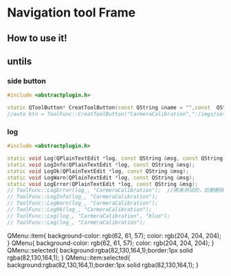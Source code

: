 # Navigation tool Frame


## How to use it!

## untils
### side button
```cpp
#include <abstractplugin.h>

static QToolButton* CreatToolButton(const QString &name = "",const  QString &icon_path = "", int icon_width = 30, int icon_height = 30);
//auto btn = ToolFunc::CreatToolButton("CarmeraCalibration",":/imgs/setup.png",30 ,30);
```
### log
```cpp
#include <abstractplugin.h>

static void Log(QPlainTextEdit *log, const QString &msg, const QString &color = "white");
static void LogInfo(QPlainTextEdit *log, const QString &msg);
static void LogOk(QPlainTextEdit *log, const QString &msg);
static void LogWarn(QPlainTextEdit *log, const QString &msg);
static void LogError(QPlainTextEdit *log, const QString &msg);
// ToolFunc::LogError(log_, "CarmeraCalibration");  //用来测试的，后期删除
// ToolFunc::LogInfo(log_, "CarmeraCalibration");
// ToolFunc::LogWarn(log_, "CarmeraCalibration");
// ToolFunc::LogOk(log_, "CarmeraCalibration");
// ToolFunc::Log(log_, "CarmeraCalibration", "blue");
// ToolFunc::Log(log_, "CarmeraCalibration");
```


QMenu::item{
background-color: rgb(62, 61, 57);
color: rgb(204, 204, 204);
}
QMenu{
background-color: rgb(62, 61, 57);
color: rgb(204, 204, 204);
}
QMenu::selected{
background:rgba(82,130,164,1);border:1px solid rgba(82,130,164,1);
}
QMenu::item:selected{
background:rgba(82,130,164,1);border:1px solid rgba(82,130,164,1);
}
